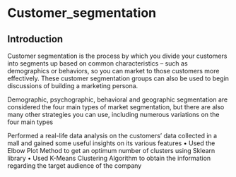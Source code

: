 # Customer_segmentation
## Introduction
Customer segmentation is the process by which you divide your customers into segments up based on common characteristics – such as demographics or behaviors, so you can market to those customers more effectively. These customer segmentation groups can also be used to begin discussions of building a marketing persona.

Demographic, psychographic, behavioral and geographic segmentation are considered the four main types of market segmentation, but there are also many other strategies you can use, including numerous variations on the four main types

Performed a real-life data analysis on the customers’ data collected in a mall and gained some useful insights on its various features
• Used the Elbow Plot Method to get an optimum number of clusters using Sklearn library
• Used K-Means Clustering Algorithm to obtain the information regarding the target audience of the company
